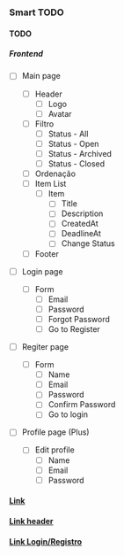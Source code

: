 ### Smart TODO

#### TODO

##### Frontend

- [ ] Main page

  - [ ] Header
    - [ ] Logo
    - [ ] Avatar
  - [ ] Filtro
    - [ ] Status - All
    - [ ] Status - Open
    - [ ] Status - Archived
    - [ ] Status - Closed
  - [ ] Ordenação
  - [ ] Item List
    - [ ] Item
      - [ ] Title
      - [ ] Description
      - [ ] CreatedAt
      - [ ] DeadlineAt
      - [ ] Change Status
  - [ ] Footer

- [ ] Login page

  - [ ] Form
    - [ ] Email
    - [ ] Password
    - [ ] Forgot Password
    - [ ] Go to Register

- [ ] Regiter page

  - [ ] Form
    - [ ] Name
    - [ ] Email
    - [ ] Password
    - [ ] Confirm Password
    - [ ] Go to login

- [ ] Profile page (Plus)
  - [ ] Edit profile
    - [ ] Name
    - [ ] Email
    - [ ] Password

#### [Link](https://dribbble.com/shots/22373497-Create-a-task-Interaction)

#### [Link header](https://dribbble.com/shots/18404881-Fashion-Website)

#### [Link Login/Registro](https://dribbble.com/shots/21105419-Paysphere-Log-in)
